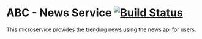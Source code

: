# ABC - News Service [![Build Status](http://149.165.156.122:8080/buildStatus/icon?job=develop-news-service)](http://149.165.156.122:8080/job/develop-news-service/)

This microservice provides the trending news using the news api for users.
